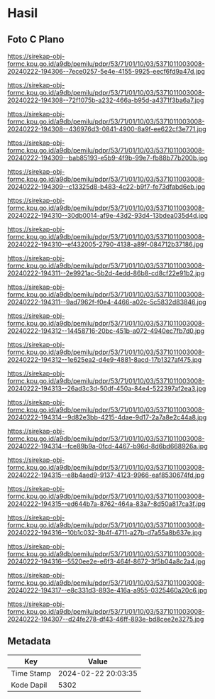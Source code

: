 # Hasil

## Foto C Plano

https://sirekap-obj-formc.kpu.go.id/a9db/pemilu/pdpr/53/71/01/10/03/5371011003008-20240222-194306--7ece0257-5e4e-4155-9925-eecf6fd9a47d.jpg

https://sirekap-obj-formc.kpu.go.id/a9db/pemilu/pdpr/53/71/01/10/03/5371011003008-20240222-194308--72f1075b-a232-466a-b95d-a4371f3ba6a7.jpg

https://sirekap-obj-formc.kpu.go.id/a9db/pemilu/pdpr/53/71/01/10/03/5371011003008-20240222-194308--436976d3-0841-4900-8a9f-ee622cf3e771.jpg

https://sirekap-obj-formc.kpu.go.id/a9db/pemilu/pdpr/53/71/01/10/03/5371011003008-20240222-194309--bab85193-e5b9-4f9b-99e7-fb88b77b200b.jpg

https://sirekap-obj-formc.kpu.go.id/a9db/pemilu/pdpr/53/71/01/10/03/5371011003008-20240222-194309--c13325d8-b483-4c22-b9f7-fe73dfabd6eb.jpg

https://sirekap-obj-formc.kpu.go.id/a9db/pemilu/pdpr/53/71/01/10/03/5371011003008-20240222-194310--30db0014-af9e-43d2-93d4-13bdea035d4d.jpg

https://sirekap-obj-formc.kpu.go.id/a9db/pemilu/pdpr/53/71/01/10/03/5371011003008-20240222-194310--ef432005-2790-4138-a89f-084712b37186.jpg

https://sirekap-obj-formc.kpu.go.id/a9db/pemilu/pdpr/53/71/01/10/03/5371011003008-20240222-194311--2e9921ac-5b2d-4edd-86b8-cd8cf22e91b2.jpg

https://sirekap-obj-formc.kpu.go.id/a9db/pemilu/pdpr/53/71/01/10/03/5371011003008-20240222-194311--9ad7962f-f0e4-4466-a02c-5c5832d83846.jpg

https://sirekap-obj-formc.kpu.go.id/a9db/pemilu/pdpr/53/71/01/10/03/5371011003008-20240222-194312--14458716-20bc-451b-a072-4940ec7fb7d0.jpg

https://sirekap-obj-formc.kpu.go.id/a9db/pemilu/pdpr/53/71/01/10/03/5371011003008-20240222-194312--1e625ea2-d4e9-4881-8acd-17b1327af475.jpg

https://sirekap-obj-formc.kpu.go.id/a9db/pemilu/pdpr/53/71/01/10/03/5371011003008-20240222-194313--26ad3c3d-50df-450a-84e4-522397af2ea3.jpg

https://sirekap-obj-formc.kpu.go.id/a9db/pemilu/pdpr/53/71/01/10/03/5371011003008-20240222-194314--9d82e3bb-4215-4dae-9d17-2a7a8e2c44a8.jpg

https://sirekap-obj-formc.kpu.go.id/a9db/pemilu/pdpr/53/71/01/10/03/5371011003008-20240222-194314--fce89b9a-0fcd-4467-b96d-8d6bd668926a.jpg

https://sirekap-obj-formc.kpu.go.id/a9db/pemilu/pdpr/53/71/01/10/03/5371011003008-20240222-194315--e8b4aed9-9137-4123-9966-eaf8530674fd.jpg

https://sirekap-obj-formc.kpu.go.id/a9db/pemilu/pdpr/53/71/01/10/03/5371011003008-20240222-194315--ed644b7a-8762-464a-83a7-8d50a817ca3f.jpg

https://sirekap-obj-formc.kpu.go.id/a9db/pemilu/pdpr/53/71/01/10/03/5371011003008-20240222-194316--10b1c032-3b4f-4711-a27b-d7a55a8b637e.jpg

https://sirekap-obj-formc.kpu.go.id/a9db/pemilu/pdpr/53/71/01/10/03/5371011003008-20240222-194316--5520ee2e-e6f3-464f-8672-3f5b04a8c2a4.jpg

https://sirekap-obj-formc.kpu.go.id/a9db/pemilu/pdpr/53/71/01/10/03/5371011003008-20240222-194317--e8c331d3-893e-416a-a955-0325460a20c6.jpg

https://sirekap-obj-formc.kpu.go.id/a9db/pemilu/pdpr/53/71/01/10/03/5371011003008-20240222-194307--d24fe278-df43-46ff-893e-bd8cee2e3275.jpg


## Metadata

| Key        | Value               |
| ---------- | ------------------- |
| Time Stamp | 2024-02-22 20:03:35 |
| Kode Dapil | 5302                |



